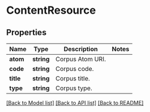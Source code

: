 # ContentResource

## Properties
Name | Type | Description | Notes
------------ | ------------- | ------------- | -------------
**atom** | **string** | Corpus Atom URI. | 
**code** | **string** | Corpus code. | 
**title** | **string** | Corpus title. | 
**type** | **string** | Corpus type. | 

[[Back to Model list]](../README.md#documentation-for-models) [[Back to API list]](../README.md#documentation-for-api-endpoints) [[Back to README]](../README.md)


